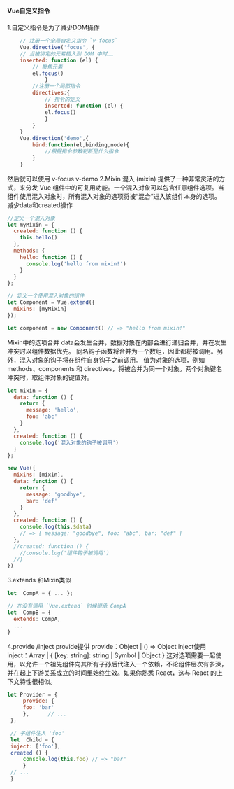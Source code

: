 ---
---

#### Vue自定义指令

1.自定义指令是为了减少DOM操作
```javascript
	// 注册一个全局自定义指令 `v-focus`
	Vue.directive('focus', {
  	// 当被绑定的元素插入到 DOM 中时……
  	inserted: function (el) {
    	// 聚焦元素
    	el.focus()
  			}
		//注册一个局部指令
		directives:{
    		// 指令的定义
    		inserted: function (el) {
      		el.focus()
    		}
  		}
	}
	Vue.direction('demo',{
		bind:function(el,binding,node){
			//根据指令参数判断是什么指令
		}
	}
   ```
然后就可以使用 v-focus v-demo
2.Mixin
	混入 (mixin) 提供了一种非常灵活的方式，来分发 Vue 组件中的可复用功能。一个混入对象可以包含任意组件选项。当组件使用混入对象时，所有混入对象的选项将被“混合”进入该组件本身的选项。
	减少data和created操作
```javascript
//定义一个混入对象
let myMixin = {
  created: function () {
    this.hello()
  },
  methods: {
    hello: function () {
      console.log('hello from mixin!')
    }
  }
};

// 定义一个使用混入对象的组件
let Component = Vue.extend({
  mixins: [myMixin]
});

let component = new Component() // => "hello from mixin!"
```
Mixin中的选项合并
data会发生合并，数据对象在内部会进行递归合并，并在发生冲突时以组件数据优先。
同名钩子函数将合并为一个数组，因此都将被调用。另外，混入对象的钩子将在组件自身钩子之前调用。
值为对象的选项，例如 methods、components 和 directives，将被合并为同一个对象。两个对象键名冲突时，取组件对象的键值对。
```javascript
let mixin = {
  data: function () {
    return {
      message: 'hello',
      foo: 'abc'
    }
  },
  created: function () {
    console.log('混入对象的钩子被调用')
  }
};

new Vue({
  mixins: [mixin],
  data: function () {
    return {
      message: 'goodbye',
      bar: 'def'
    }
  },
  created: function () {
    console.log(this.$data)
    // => { message: "goodbye", foo: "abc", bar: "def" }
  },
  //created: function () {
    //console.log('组件钩子被调用')
  //}
})

```
3.extends
和Mixin类似
```javascript
let  CompA = { ... };

// 在没有调用 `Vue.extend` 时候继承 CompA
let  CompB = {
  extends: CompA,
  ...
}
```

4.provide /inject
   provide提供 provide：Object | () => Object
   inject使用 inject：Array<string> | { [key: string]: string | Symbol | Object }
   这对选项需要一起使用，以允许一个祖先组件向其所有子孙后代注入一个依赖，不论组件层次有多深，并在起上下游关系成立的时间里始终生效。如果你熟悉 React，这与 React 的上下文特性很相似。
   ```javascript
   let Provider = {
  		provide: {
    	foo: 'bar'
  		},		// ...
	};

	// 子组件注入 'foo'
	let  Child = {
  	inject: ['foo'],
  	created () {
    	console.log(this.foo) // => "bar"
  		}
  	// ...
	}
   ```